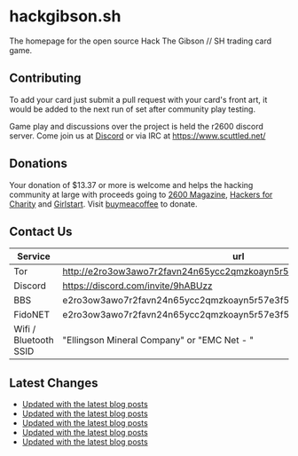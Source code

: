 # hackgibson.sh
The homepage for the open source Hack The Gibson // SH trading card game.


## Contributing

To add your card just submit a pull request with your card's front art, it would be added to the next run of set after community play testing.

Game play and discussions over the project is held the r2600 discord server. Come join us at [Discord](https://discord.com/invite/9hABUzz) or via IRC at https://www.scuttled.net/


## Donations

Your donation of $13.37 or more is welcome and helps the hacking community at large with proceeds going to [2600 Magazine](https://2600.com/), [Hackers for Charity](https://hackersforcharity.org) and [Girlstart](https://girlstart.org).  Visit [buymeacoffee](https://www.buymeacoffee.com/hackgibson.sh) to donate.


## Contact Us

Service | url
-|-
Tor | http://e2ro3ow3awo7r2favn24n65ycc2qmzkoayn5r57e3f56nvjwdcgg32ad.onion
Discord | https://discord.com/invite/9hABUzz
BBS | e2ro3ow3awo7r2favn24n65ycc2qmzkoayn5r57e3f56nvjwdcgg32ad.onion:23
FidoNET | e2ro3ow3awo7r2favn24n65ycc2qmzkoayn5r57e3f56nvjwdcgg32ad.onion:24554
Wifi / Bluetooth SSID | "Ellingson Mineral Company" or "EMC Net - <fidonet address>"

## Latest Changes
<!-- BLOG-POST-LIST:START -->
- [Updated with the latest blog posts](https://github.com/DFW2600/hackgibson.sh/commit/1659bd24648158ac6b71ccf2d211d91cc856bb9e)
- [Updated with the latest blog posts](https://github.com/DFW2600/hackgibson.sh/commit/39f727d3dad6ea706c5c5c4951cf70f988091939)
- [Updated with the latest blog posts](https://github.com/DFW2600/hackgibson.sh/commit/cc9e3d935d9169b72a591eef9d798ed1467aad8a)
- [Updated with the latest blog posts](https://github.com/DFW2600/hackgibson.sh/commit/fce6ccd9838195aaa2dbd84fd55b105c22ff7c47)
- [Updated with the latest blog posts](https://github.com/DFW2600/hackgibson.sh/commit/8708945579b31ccd43e048d7e70dd9dcf1a7fa0c)
<!-- BLOG-POST-LIST:END -->

